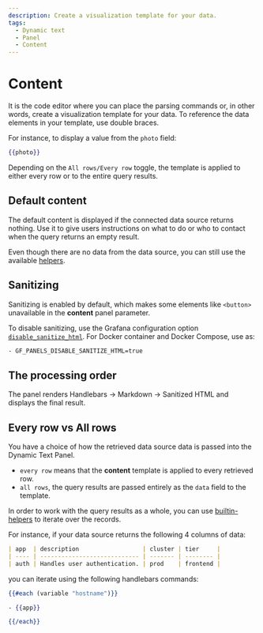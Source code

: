 ```yaml
---
description: Create a visualization template for your data.
tags:
  - Dynamic text
  - Panel
  - Content
---
```


# Content

It is the code editor where you can place the parsing commands or, in other words, create a visualization template for your data.
To reference the data elements in your template, use double braces.

For instance, to display a value from the `photo` field:

```handlebars
{{photo}}
```

Depending on the `All rows/Every row` toggle, the template is applied to either every row or to the entire query results.

## Default content

The default content is displayed if the connected data source returns nothing. Use it to give users instructions on what to do or who to contact when the query returns an empty result.

Even though there are no data from the data source, you can still use the available [helpers](helpers).

## Sanitizing

Sanitizing is enabled by default, which makes some elements like `<button>` unavailable in the **content** panel parameter.

To disable sanitizing, use the Grafana configuration option [`disable_sanitize_html`](https://grafana.com/docs/grafana/latest/setup-grafana/configure-grafana/#disable_sanitize_html). For Docker container and Docker Compose, use as:

```bash
- GF_PANELS_DISABLE_SANITIZE_HTML=true
```

## The processing order

The panel renders Handlebars → Markdown → Sanitized HTML and displays the final result.

## Every row vs All rows

You have a choice of how the retrieved data source data is passed into the Dynamic Text Panel. 
 - `every row` means that the **content** template is applied to every retrieved row.
 - `all rows`, the query results are passed entirely as the `data` field to the template.
 
In order to work with the query results as a whole, you can use [builtin-helpers](https://handlebarsjs.com/guide/builtin-helpers.html#each) to iterate over the records.

For instance, if your data source returns the following 4 columns of data:

```md
| app  | description                  | cluster | tier     |
| ---- | ---------------------------- | ------- | -------- |
| auth | Handles user authentication. | prod    | frontend |
```

you can iterate using the following handlebars commands:

```handlebars
{{#each (variable "hostname")}}

- {{app}}

{{/each}}
```
